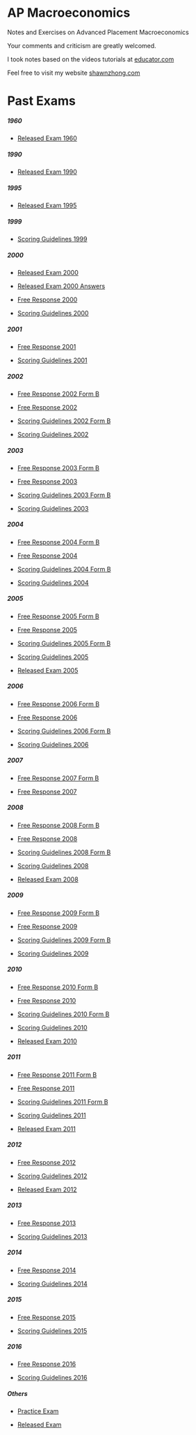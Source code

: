 # AP Macroeconomics
Notes and Exercises on Advanced Placement Macroeconomics

Your comments and criticism are greatly welcomed.

I took notes based on the videos tutorials at [educator.com](https://www.educator.com/economics/ap-macroeconomics/park/)

Feel free to visit my website [shawnzhong.com](https://shawnzhong.com)

# Past Exams

##### 1960

 * <a href="./exams/Released Exam 1960.pdf"  target="_blank" >Released Exam 1960</a>

##### 1990

 * <a href="./exams/Released Exam 1990.pdf"  target="_blank" >Released Exam 1990</a>

##### 1995

 * <a href="./exams/Released Exam 1995.pdf"  target="_blank" >Released Exam 1995</a>

##### 1999
 * <a href="./exams/Scoring Guidelines 1999.pdf"  target="_blank" >Scoring Guidelines 1999</a>

##### 2000

 * <a href="./exams/Released Exam 2000.pdf"  target="_blank" >Released Exam 2000</a>

 * <a href="./exams/Released%20Exam%202000%20Answers.htm"  target="_blank" >Released Exam 2000 Answers</a>

 * <a href="./exams/Free Response 2000.pdf"  target="_blank" >Free Response 2000</a>

 * <a href="./exams/Scoring Guidelines 2000.pdf"  target="_blank" >Scoring Guidelines 2000</a>

##### 2001

 * <a href="./exams/Free Response 2001.pdf"  target="_blank" >Free Response 2001</a>

 * <a href="./exams/Scoring Guidelines 2001.pdf"  target="_blank" >Scoring Guidelines 2001</a>

##### 2002

 * <a href="./exams/Free Response 2002 (Form B).pdf"  target="_blank" >Free Response 2002 Form B</a>

 * <a href="./exams/Free Response 2002.pdf"  target="_blank" >Free Response 2002</a>

 * <a href="./exams/Scoring Guidelines 2002 (Form B).pdf"  target="_blank" >Scoring Guidelines 2002 Form B</a>

 * <a href="./exams/Scoring Guidelines 2002.pdf"  target="_blank" >Scoring Guidelines 2002</a>


##### 2003

 * <a href="./exams/Free Response 2003 (Form B).pdf"  target="_blank" >Free Response 2003 Form B</a>

 * <a href="./exams/Free Response 2003.pdf"  target="_blank" >Free Response 2003</a>

 * <a href="./exams/Scoring Guidelines 2003 (Form B).pdf"  target="_blank" >Scoring Guidelines 2003 Form B</a>

 * <a href="./exams/Scoring Guidelines 2003.pdf"  target="_blank" >Scoring Guidelines 2003</a>


##### 2004

 * <a href="./exams/Free Response 2004 (Form B).pdf"  target="_blank" >Free Response 2004 Form B</a>

 * <a href="./exams/Free Response 2004.pdf"  target="_blank" >Free Response 2004</a>

 * <a href="./exams/Scoring Guidelines 2004 (Form B).pdf"  target="_blank" >Scoring Guidelines 2004 Form B</a>

 * <a href="./exams/Scoring Guidelines 2004.pdf"  target="_blank" >Scoring Guidelines 2004</a>


##### 2005

 * <a href="./exams/Free Response 2005 (Form B).pdf"  target="_blank" >Free Response 2005 Form B</a>

 * <a href="./exams/Free Response 2005.pdf"  target="_blank" >Free Response 2005</a>

 * <a href="./exams/Scoring Guidelines 2005 (Form B).pdf"  target="_blank" >Scoring Guidelines 2005 Form B</a>

 * <a href="./exams/Scoring Guidelines 2005.pdf"  target="_blank" >Scoring Guidelines 2005</a>

 * <a href="./exams/Released Exam 2005.pdf"  target="_blank" >Released Exam 2005</a>

##### 2006

 * <a href="./exams/Free Response 2006 (Form B).pdf"  target="_blank" >Free Response 2006 Form B</a>

 * <a href="./exams/Free Response 2006.pdf"  target="_blank" >Free Response 2006</a>

 * <a href="./exams/Scoring Guidelines 2006 (Form B).pdf"  target="_blank" >Scoring Guidelines 2006 Form B</a>

 * <a href="./exams/Scoring Guidelines 2006.pdf"  target="_blank" >Scoring Guidelines 2006</a>

##### 2007

 * <a href="./exams/Free Response 2007 (Form B).pdf"  target="_blank" >Free Response 2007 Form B</a>

 * <a href="./exams/Free Response 2007.pdf"  target="_blank" >Free Response 2007</a>

##### 2008

 * <a href="./exams/Free Response 2008 (Form B).pdf"  target="_blank" >Free Response 2008 Form B</a>

 * <a href="./exams/Free Response 2008.pdf"  target="_blank" >Free Response 2008</a>

* <a href="./exams/Scoring Guidelines 2008 (Form B).pdf"  target="_blank" >Scoring Guidelines 2008 Form B</a>

* <a href="./exams/Scoring Guidelines 2008.pdf"  target="_blank" >Scoring Guidelines 2008</a>

* <a href="./exams/Released Exam 2008.pdf"  target="_blank" >Released Exam 2008</a>

##### 2009

 * <a href="./exams/Free Response 2009 (Form B).pdf"  target="_blank" >Free Response 2009 Form B</a>

 * <a href="./exams/Free Response 2009.pdf"  target="_blank" >Free Response 2009</a>

 * <a href="./exams/Scoring Guidelines 2009 (Form B).pdf"  target="_blank" >Scoring Guidelines 2009 Form B</a>

 * <a href="./exams/Scoring Guidelines 2009.pdf"  target="_blank" >Scoring Guidelines 2009</a>

##### 2010

 * <a href="./exams/Free Response 2010 (Form B).pdf"  target="_blank" >Free Response 2010 Form B</a>

 * <a href="./exams/Free Response 2010.pdf"  target="_blank" >Free Response 2010</a>

 * <a href="./exams/Scoring Guidelines 2010 (Form B).pdf"  target="_blank" >Scoring Guidelines 2010 Form B</a>

 * <a href="./exams/Scoring Guidelines 2010.pdf"  target="_blank" >Scoring Guidelines 2010</a>

 * <a href="./exams/Released Exam 2010.pdf"  target="_blank" >Released Exam 2010</a>

##### 2011

 * <a href="./exams/Free Response 2011 (Form B).pdf"  target="_blank" >Free Response 2011 Form B</a>

 * <a href="./exams/Free Response 2011.pdf"  target="_blank" >Free Response 2011</a>

 * <a href="./exams/Scoring Guidelines 2011 (Form B).pdf"  target="_blank" >Scoring Guidelines 2011 Form B</a>

 * <a href="./exams/Scoring Guidelines 2011.pdf"  target="_blank" >Scoring Guidelines 2011</a>

 * <a href="./exams/Released Exam 2011.pdf"  target="_blank" >Released Exam 2011</a>

##### 2012

 * <a href="./exams/Free Response 2012.pdf"  target="_blank" >Free Response 2012</a>


 * <a href="./exams/Scoring Guidelines 2012.pdf"  target="_blank" >Scoring Guidelines 2012</a>


 * <a href="./exams/Released Exam 2012.pdf"  target="_blank" >Released Exam 2012</a>

##### 2013

 * <a href="./exams/Free Response 2013.pdf"  target="_blank" >Free Response 2013</a>

 * <a href="./exams/Scoring Guidelines 2013.pdf"  target="_blank" >Scoring Guidelines 2013</a>


##### 2014

 * <a href="./exams/Free Response 2014.pdf"  target="_blank" >Free Response 2014</a>

 * <a href="./exams/Scoring Guidelines 2014.pdf"  target="_blank" >Scoring Guidelines 2014</a>

##### 2015

 * <a href="./exams/Free Response 2015.pdf"  target="_blank" >Free Response 2015</a>

 * <a href="./exams/Scoring Guidelines 2015.pdf"  target="_blank" >Scoring Guidelines 2015</a>

##### 2016

 * <a href="./exams/Free Response 2016.pdf"  target="_blank" >Free Response 2016</a>

* <a href="./exams/Scoring Guidelines 2016.pdf"  target="_blank" >Scoring Guidelines 2016</a> 

##### Others 

 * <a href="./exams/Practice Exam.pdf"  target="_blank" >Practice Exam</a>

 * <a href="./exams/Released Exam.pdf"  target="_blank" >Released Exam</a>